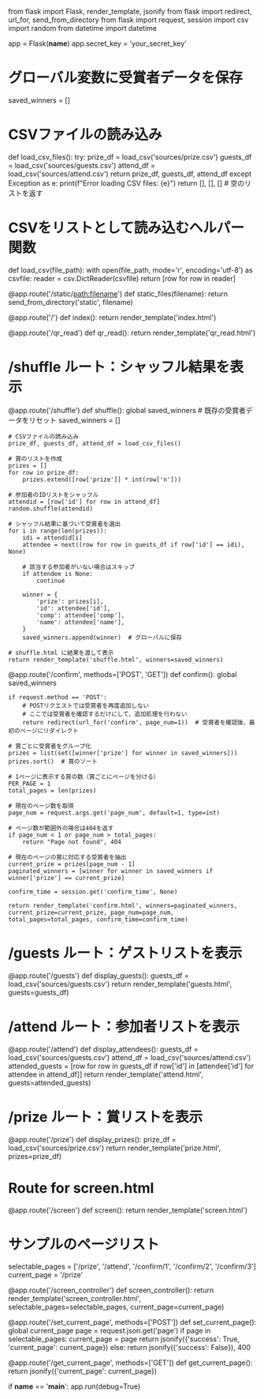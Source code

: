 from flask import Flask, render_template, jsonify
from flask import redirect, url_for, send_from_directory
from flask import request, session
import csv
import random
from datetime import datetime

app = Flask(__name__)
app.secret_key = 'your_secret_key'

# グローバル変数に受賞者データを保存
saved_winners = []

# CSVファイルの読み込み
def load_csv_files():
    try:
        prize_df = load_csv('sources/prize.csv')
        guests_df = load_csv('sources/guests.csv')
        attend_df = load_csv('sources/attend.csv')
        return prize_df, guests_df, attend_df
    except Exception as e:
        print(f"Error loading CSV files: {e}")
        return [], [], []  # 空のリストを返す

# CSVをリストとして読み込むヘルパー関数
def load_csv(file_path):
    with open(file_path, mode='r', encoding='utf-8') as csvfile:
        reader = csv.DictReader(csvfile)
        return [row for row in reader]

@app.route('/static/<path:filename>')
def static_files(filename):
    return send_from_directory('static', filename)

@app.route('/')
def index():
    return render_template('index.html')

@app.route('/qr_read')
def qr_read():
    return render_template('qr_read.html')

# /shuffle ルート：シャッフル結果を表示
@app.route('/shuffle')
def shuffle():
    global saved_winners  # 既存の受賞者データをリセット
    saved_winners = []

    # CSVファイルの読み込み
    prize_df, guests_df, attend_df = load_csv_files()

    # 賞のリストを作成
    prizes = []
    for row in prize_df:
        prizes.extend([row['prize']] * int(row['n']))

    # 参加者のIDリストをシャッフル
    attendid = [row['id'] for row in attend_df]
    random.shuffle(attendid)

    # シャッフル結果に基づいて受賞者を選出
    for i in range(len(prizes)):
        idi = attendid[i]
        attendee = next((row for row in guests_df if row['id'] == idi), None)
        
        # 該当する参加者がいない場合はスキップ
        if attendee is None:
            continue
        
        winner = {
            'prize': prizes[i],
            'id': attendee['id'],
            'comp': attendee['comp'],
            'name': attendee['name'],
        }
        saved_winners.append(winner)  # グローバルに保存

    # shuffle.html に結果を渡して表示
    return render_template('shuffle.html', winners=saved_winners)

@app.route('/confirm', methods=['POST', 'GET'])
def confirm():
    global saved_winners

    if request.method == 'POST':
        # POSTリクエストでは受賞者を再度追加しない
        # ここでは受賞者を確認するだけにして、追加処理を行わない
        return redirect(url_for('confirm', page_num=1))  # 受賞者を確認後、最初のページにリダイレクト

    # 賞ごとに受賞者をグループ化
    prizes = list(set([winner['prize'] for winner in saved_winners]))
    prizes.sort()  # 賞のソート

    # 1ページに表示する賞の数（賞ごとにページを分ける）
    PER_PAGE = 1
    total_pages = len(prizes)

    # 現在のページ数を取得
    page_num = request.args.get('page_num', default=1, type=int)

    # ページ数が範囲外の場合は404を返す
    if page_num < 1 or page_num > total_pages:
        return "Page not found", 404

    # 現在のページの賞に対応する受賞者を抽出
    current_prize = prizes[page_num - 1]
    paginated_winners = [winner for winner in saved_winners if winner['prize'] == current_prize]

    confirm_time = session.get('confirm_time', None)

    return render_template('confirm.html', winners=paginated_winners, current_prize=current_prize, page_num=page_num, total_pages=total_pages, confirm_time=confirm_time)



# /guests ルート：ゲストリストを表示
@app.route('/guests')
def display_guests():
    guests_df = load_csv('sources/guests.csv')
    return render_template('guests.html', guests=guests_df)

# /attend ルート：参加者リストを表示
@app.route('/attend')
def display_attendees():
    guests_df = load_csv('sources/guests.csv')
    attend_df = load_csv('sources/attend.csv')
    attended_guests = [row for row in guests_df if row['id'] in [attendee['id'] for attendee in attend_df]]
    return render_template('attend.html', guests=attended_guests)

# /prize ルート：賞リストを表示
@app.route('/prize')
def display_prizes():
    prize_df = load_csv('sources/prize.csv')
    return render_template('prize.html', prizes=prize_df)

# Route for screen.html
@app.route('/screen')
def screen():
    return render_template('screen.html')

# サンプルのページリスト
selectable_pages = ['/prize', '/attend', '/confirm/1', '/confirm/2', '/confirm/3']
current_page = '/prize'

@app.route('/screen_controller')
def screen_controller():
    return render_template('screen_controller.html', selectable_pages=selectable_pages, current_page=current_page)

@app.route('/set_current_page', methods=['POST'])
def set_current_page():
    global current_page
    page = request.json.get('page')
    if page in selectable_pages:
        current_page = page
        return jsonify({'success': True, 'current_page': current_page})
    else:
        return jsonify({'success': False}), 400

@app.route('/get_current_page', methods=['GET'])
def get_current_page():
    return jsonify({'current_page': current_page})

if __name__ == '__main__':
    app.run(debug=True)
